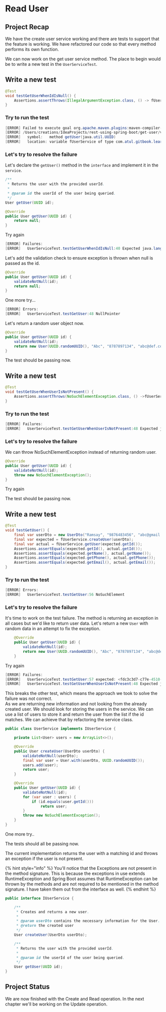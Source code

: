 # Read User

## Project Recap

We have the create user service working and there are tests to support that the feature is working. We have refactored our code so that every method performs its own function. 

We can now work on the get user service method. The place to begin would be to write a new test in the `UserServiceTest`.

## Write a new test

```java
@Test
void testGetUserWhenIdIsNull() {
    Assertions.assertThrows(IllegalArgumentException.class, () -> fUserService.getUser(null));
}
```

### Try to run the test

```java
[ERROR] Failed to execute goal org.apache.maven.plugins:maven-compiler-plugin:3.8.1:testCompile (default-testCompile) on project learn: Compilation failure
[ERROR] /Users/creations/IdeaProjects/rest-using-spring-boot/get-user/v1/src/test/java/com/atul/gitbook/learn/users/service/UserServiceTest.java:[42,40] cannot find symbol
[ERROR]   symbol:   method getUser(java.util.UUID)
[ERROR]   location: variable fUserService of type com.atul.gitbook.learn.users.service.IUserService
```

###  Let's try to resolve the failure

Let's declare the `getUser()` method in the `interface` and implement it in the `service`.

```java
/**
 * Returns the user with the provided userId.
 * 
 * @param id the userId of the user being queried.
 */
User getUser(UUID id);
```

```java
@Override
public User getUser(UUID id) {
    return null;
}
```

Try again

```java
[ERROR] Failures: 
[ERROR]   UserServiceTest.testGetUserWhenIdIsNull:40 Expected java.lang.IllegalArgumentException to be thrown, but nothing was thrown.
```

Let's add the validation check to ensure exception is thrown when null is passed as the id.

```java
@Override
public User getUser(UUID id) {
    validateNotNull(id);
    return null;
}
```

One more try...

```java
[ERROR] Errors: 
[ERROR]   UserServiceTest.testGetUser:48 NullPointer
```

Let's return a random user object now.

```java
@Override
public User getUser(UUID id) {
    validateNotNull(id);
    return new User(UUID.randomUUID(), "Abc", "8787897134", "abc@def.com");
}
```

 The test should be passing now.

## Write a new test

```java
@Test
void testGetUserWhenUserIsNotPresent() {
    Assertions.assertThrows(NoSuchElementException.class, () ->fUserService.getUser(UUID.randomUUID()));
}
```

### Try to run the test

```java
[ERROR] Failures: 
[ERROR]   UserServiceTest.testGetUserWhenUserIsNotPresent:48 Expected java.util.NoSuchElementException to be thrown, but nothing was thrown.
```

### Let's try to resolve the failure

We can throw NoSuchElementException instead of returning random user.

```java
@Override
public User getUser(UUID id) {
    validateNotNull(id);
    throw new NoSuchElementException();
}
```

 Try again

The test should be passing now.

##  Write a new test

```java
@Test
void testGetUser() {
    final var userDto = new UserDto("Ramsay", "9876483456", "abc@gmail.com");
    final var expected = fUserService.createUser(userDto);
    final var actual = fUserService.getUser(expected.getId());
    Assertions.assertEquals(expected.getId(), actual.getId());
    Assertions.assertEquals(expected.getName(), actual.getName());
    Assertions.assertEquals(expected.getPhone(), actual.getPhone());
    Assertions.assertEquals(expected.getEmail(), actual.getEmail());
}
```

### Try to run the test

```java
[ERROR] Errors: 
[ERROR]   UserServiceTest.testGetUser:56 NoSuchElement
```

### Let's try to resolve the failure

It's time to work on the test failure. The method is returning an exception in all cases but we'd like to return user data. Let's return a new `User` with random data in an attempt to fix the exception.

```java
    @Override
    public User getUser(UUID id) {
        validateNotNull(id);
        return new User(UUID.randomUUID(), "Abc", "8787897134", "abc@def.com");
    }
```

 Try again

```java
[ERROR] Failures: 
[ERROR]   UserServiceTest.testGetUser:57 expected: <fdc3c3d7-c77e-4510-925a-967eaec26ce6> but was: <005a63f9-f650-4379-90a2-13b26cee0ed5>
[ERROR]   UserServiceTest.testGetUserWhenUserIsNotPresent:48 Expected java.util.NoSuchElementException to be thrown, but nothing was thrown.
```

This breaks the other test, which means the approach we took to solve the failure was not correct.   
As we are returning new information and not looking from the already created user. We should look for storing the users in the service. We can use a list of users to store it and return the user from the list if the id matches. We can achieve that by refactoring the service class.

```java
public class UserService implements IUserService {

    private List<User> users = new ArrayList<>();

    @Override
    public User createUser(UserDto userDto) {
        validateNotNull(userDto);
        final var user = User.with(userDto, UUID.randomUUID());
        users.add(user);
        return user;
    }

    @Override
    public User getUser(UUID id) {
        validateNotNull(id);
        for (var user : users) {
            if (id.equals(user.getId()))
                return user;
        }
        throw new NoSuchElementException();
    }
}
```

 One more try..

The tests should all be passing now.

The current implementation returns the user with a matching id and throws an exception if the user is not present.

{% hint style="info" %}
You'll notice that the Exceptions are not present in the method signature. This is because the exceptions in use extends RuntimeException and Spring Boot assumes that RuntimeException can be thrown by the methods and are not required to be mentioned in the method signature. I have taken them out from the interface as well.
{% endhint %}

```java
public interface IUserService {

    /**
     * Creates and returns a new user.
     *
     * @param userDto contains the necessary information for the User.
     * @return the created user
     */
    User createUser(UserDto userDto);

    /**
     * Returns the user with the provided userId.
     *
     * @param id the userId of the user being queried.
     */
    User getUser(UUID id);
}
```

## Project Sta tus

We are now finished with the Create and Read operation. In the next chapter we'll be working on the Update operation.

